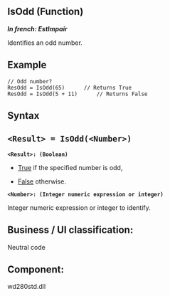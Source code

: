 
## IsOdd (Function)

***In french: EstImpair***



<a name="XUse"></a>
<a name="Use"></a>
<a name="description"></a>
Identifies an odd number.


<a name="Example1"></a>
<a name="sample_code"></a>

## Example


```wl
// Odd number?
ResOdd = IsOdd(65)      // Returns True
ResOdd = IsOdd(5 + 11)      // Returns False
```

<a name="XSYNTAX"></a>
<a name="SYNTAX1"></a>

## Syntax

`<Result> = IsOdd(<Number>)`
---

**`<Result>: (Boolean)`**



- <u><u><u><u>True</u></u></u></u> if the specified number is odd, 

- <u><u><u><u>False</u></u></u></u> otherwise.




**`<Number>: (Integer numeric expression or integer)`**

Integer numeric expression or integer to identify.  



<a name="XComponent"></a>

## Business / UI classification:
Neutral code
## Component:
wd280std.dll
